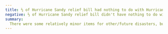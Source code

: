 ```yaml
---
title: ⅔ of Hurricane Sandy relief bill had nothing to do with Hurricane Sandy
negative: ⅔ of Hurricane Sandy relief bill didn't have nothing to do with Hurricane Sandy
summary:
  There were some relatively minor items for other/future disasters, but the vast majority targeted Hurricane Sandy relief.
---
```

